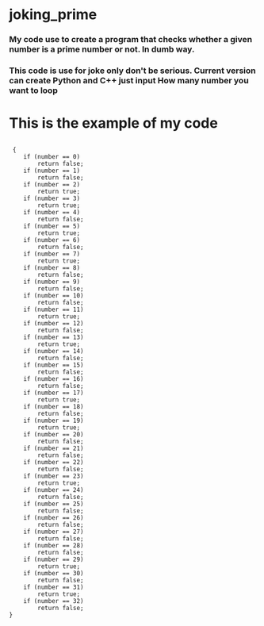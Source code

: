 # joking_prime
### My code use to create a program that checks whether a given number is a prime number or not. In dumb way.
### This code is use for joke only don't be serious. Current version can create Python and C++ just input How many number you want to loop 

# This is the example of my code

## 
     {
        if (number == 0)
            return false;
        if (number == 1)
            return false;
        if (number == 2)
            return true;
        if (number == 3)
            return true;
        if (number == 4)
            return false;
        if (number == 5)
            return true;
        if (number == 6)
            return false;
        if (number == 7)
            return true;
        if (number == 8)
            return false;
        if (number == 9)
            return false;
        if (number == 10)
            return false;
        if (number == 11)
            return true;
        if (number == 12)
            return false;
        if (number == 13)
            return true;
        if (number == 14)
            return false;
        if (number == 15)
            return false;
        if (number == 16)
            return false;
        if (number == 17)
            return true;
        if (number == 18)
            return false;
        if (number == 19)
            return true;
        if (number == 20)
            return false;
        if (number == 21)
            return false;
        if (number == 22)
            return false;
        if (number == 23)
            return true;
        if (number == 24)
            return false;
        if (number == 25)
            return false;
        if (number == 26)
            return false;
        if (number == 27)
            return false;
        if (number == 28)
            return false;
        if (number == 29)
            return true;
        if (number == 30)
            return false;
        if (number == 31)
            return true;
        if (number == 32)
            return false;
    }
